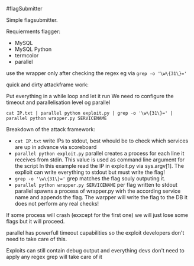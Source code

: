 #flagSubmitter

Simple flagsubmitter.

Requierments flagger:
  * MySQL
  * MySQL Python
  * termcolor
  * parallel

use the wrapper only after checking the regex eg via `grep -o '\w\{31\}='`

quick and dirty attackframe work:

Put everything in a while loop and let it run
We need ro configure the timeout and parallelisation level og parallel

`cat IP.txt | parallel python exploit.py | grep -o '\w\{31\}=' | parallel python wrapper.py SERVICENAME`

Breakdown of the attack framework:
  * `cat IP.txt` write IPs to stdout, best whould be to check which services are up in advance via scoreboard
  * `parallel python exploit.py` parallel creates a process for each line it receives from stdin. This value is used as command line argument for the script In this example read the IP in exploit.py via sys.argv[1]. The explloit can write everything to stdout but must write the flag!
  * `grep -o '\w\{31\}='` grep matches the flag souly outputing it.
  * `parallel python wrapper.py SERVICENAME` per flag written to stdout parallel spawns a process of wrapper.py wirh the according service name and appends the flag. The warpper will write the flag to the DB it does not perform any real checks!

If some process will crash (exxcept for the first one) we will just lose some flags but it will proceed.

parallel has powerfull timeout capabilities so the exploit developers don't need to take care of this.

Exploits can still contain debug output and everything devs don't need to apply any regex grep will take care of it
